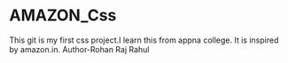 # AMAZON_Css
This git is my first css project.I learn this from appna college. It is inspired by amazon.in.
Author-Rohan Raj Rahul
